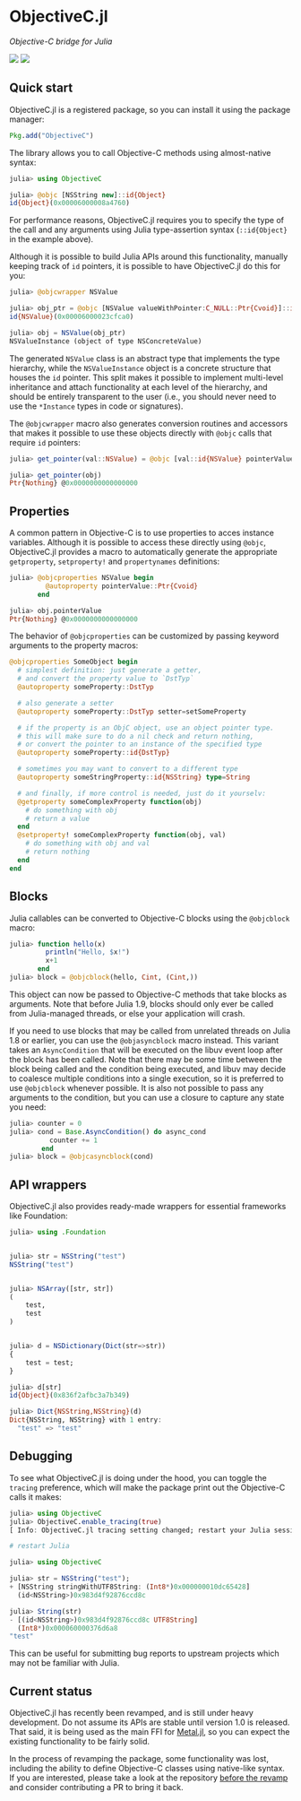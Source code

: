 # ObjectiveC.jl

*Objective-C bridge for Julia*

[![][github-img]][github-url] [![][codecov-img]][codecov-url]

[github-img]: https://github.com/JuliaInterop/ObjectiveC.jl/actions/workflows/ci.yml/badge.svg
[github-url]: https://github.com/JuliaInterop/ObjectiveC.jl/actions/workflows/ci.yml

[codecov-img]: https://codecov.io/gh/JuliaInterop/ObjectiveC.jl/branch/master/graph/badge.svg
[codecov-url]: https://codecov.io/gh/JuliaInterop/ObjectiveC.jl


## Quick start

ObjectiveC.jl is a registered package, so you can install it using the package manager:

```julia
Pkg.add("ObjectiveC")
```

The library allows you to call Objective-C methods using almost-native syntax:

```julia
julia> using ObjectiveC

julia> @objc [NSString new]::id{Object}
id{Object}(0x00006000008a4760)
```

For performance reasons, ObjectiveC.jl requires you to specify the type of the call and
any arguments using Julia type-assertion syntax (`::id{Object}` in the example above).

Although it is possible to build Julia APIs around this functionality, manually keeping
track of `id` pointers, it is possible to have ObjectiveC.jl do this for you:

```julia
julia> @objcwrapper NSValue

julia> obj_ptr = @objc [NSValue valueWithPointer:C_NULL::Ptr{Cvoid}]::id{NSValue}
id{NSValue}(0x00006000023cfca0)

julia> obj = NSValue(obj_ptr)
NSValueInstance (object of type NSConcreteValue)
```

The generated `NSValue` class is an abstract type that implements the type hierarchy, while
the `NSValueInstance` object is a concrete structure that houses the `id` pointer. This
split makes it possible to implement multi-level inheritance and attach functionality at
each level of the hierarchy, and should be entirely transparent to the user (i.e., you
should never need to use the `*Instance` types in code or signatures).

The `@objcwrapper` macro also generates conversion routines and accessors that makes it
possible to use these objects directly with `@objc` calls that require `id` pointers:

```julia
julia> get_pointer(val::NSValue) = @objc [val::id{NSValue} pointerValue]::Ptr{Cvoid}

julia> get_pointer(obj)
Ptr{Nothing} @0x0000000000000000
```


## Properties

A common pattern in Objective-C is to use properties to acces instance variables. Although
it is possible to access these directly using `@objc`, ObjectiveC.jl provides a macro to
automatically generate the appropriate `getproperty`, `setproperty!` and `propertynames`
definitions:

```julia
julia> @objcproperties NSValue begin
         @autoproperty pointerValue::Ptr{Cvoid}
       end

julia> obj.pointerValue
Ptr{Nothing} @0x0000000000000000
```

The behavior of `@objcproperties` can be customized by passing keyword arguments to the
property macros:

```julia
@objcproperties SomeObject begin
  # simplest definition: just generate a getter,
  # and convert the property value to `DstTyp`
  @autoproperty someProperty::DstTyp

  # also generate a setter
  @autoproperty someProperty::DstTyp setter=setSomeProperty

  # if the property is an ObjC object, use an object pointer type.
  # this will make sure to do a nil check and return nothing,
  # or convert the pointer to an instance of the specified type
  @autoproperty someProperty::id{DstTyp}

  # sometimes you may want to convert to a different type
  @autoproperty someStringProperty::id{NSString} type=String

  # and finally, if more control is needed, just do it yourselv:
  @getproperty someComplexProperty function(obj)
    # do something with obj
    # return a value
  end
  @setproperty! someComplexProperty function(obj, val)
    # do something with obj and val
    # return nothing
  end
end
```


## Blocks

Julia callables can be converted to Objective-C blocks using the `@objcblock` macro:

```julia
julia> function hello(x)
         println("Hello, $x!")
         x+1
       end
julia> block = @objcblock(hello, Cint, (Cint,))
```

This object can now be passed to Objective-C methods that take blocks as arguments. Note
that before Julia 1.9, blocks should only ever be called from Julia-managed threads, or else
your application will crash.

If you need to use blocks that may be called from unrelated threads on Julia 1.8 or earlier,
you can use the `@objasyncblock` macro instead. This variant takes an `AsyncCondition` that
will be executed on the libuv event loop after the block has been called. Note that there
may be some time between the block being called and the condition being executed, and libuv
may decide to coalesce multiple conditions into a single execution, so it is preferred to
use `@objcblock` whenever possible. It is also not possible to pass any arguments to the
condition, but you can use a closure to capture any state you need:

```julia
julia> counter = 0
julia> cond = Base.AsyncCondition() do async_cond
          counter += 1
        end
julia> block = @objcasyncblock(cond)
```


## API wrappers

ObjectiveC.jl also provides ready-made wrappers for essential frameworks like Foundation:

```julia
julia> using .Foundation


julia> str = NSString("test")
NSString("test")


julia> NSArray([str, str])
(
    test,
    test
)


julia> d = NSDictionary(Dict(str=>str))
{
    test = test;
}

julia> d[str]
id{Object}(0x836f2afbc3a7b349)

julia> Dict{NSString,NSString}(d)
Dict{NSString, NSString} with 1 entry:
  "test" => "test"
```


## Debugging

To see what ObjectiveC.jl is doing under the hood, you can toggle the `tracing` preference,
which will make the package print out the Objective-C calls it makes:

```julia
julia> using ObjectiveC
julia> ObjectiveC.enable_tracing(true)
[ Info: ObjectiveC.jl tracing setting changed; restart your Julia session for this change to take effect!

# restart Julia

julia> using ObjectiveC

julia> str = NSString("test");
+ [NSString stringWithUTF8String: (Int8*)0x000000010dc65428]
  (id<NSString>)0x983d4f92876ccd8c

julia> String(str)
- [(id<NSString>)0x983d4f92876ccd8c UTF8String]
  (Int8*)0x000060000376d6a8
"test"
```

This can be useful for submitting bug reports to upstream projects which may not be
familiar with Julia.


## Current status

ObjectiveC.jl has recently been revamped, and is still under heavy development. Do not
assume its APIs are stable until version 1.0 is released. That said, it is being used
as the main FFI for [Metal.jl](https://github.com/JuliaGPU/Metal.jl), so you can expect
the existing functionality to be fairly solid.

In the process of revamping the package, some functionality was lost, including the ability
to define Objective-C classes using native-like syntax. If you are interested, please take a
look at the repository [before the
revamp](https://github.com/JuliaInterop/ObjectiveC.jl/tree/22118319da1fb7601d2a3ecefb671ffbb5e57012)
and consider contributing a PR to bring it back.
